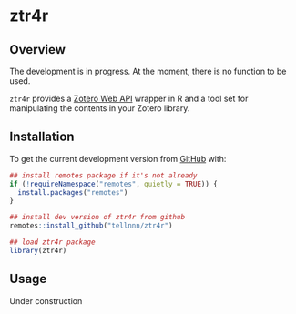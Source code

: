 
<!-- README.md is generated from README.Rmd. Please edit that file -->

# ztr4r

<!-- badges: start -->
<!-- badges: end -->

## Overview

The development is in progress. At the moment, there is no function to
be used.

`ztr4r` provides a [Zotero Web
API](https://www.zotero.org/support/dev/web_api/v3/basics) wrapper in R
and a tool set for manipulating the contents in your Zotero library.

## Installation

To get the current development version from
[GitHub](https://github.com/) with:

``` r
## install remotes package if it's not already
if (!requireNamespace("remotes", quietly = TRUE)) {
  install.packages("remotes")
}

## install dev version of ztr4r from github
remotes::install_github("tellnnn/ztr4r")

## load ztr4r package
library(ztr4r)
```

## Usage

Under construction
